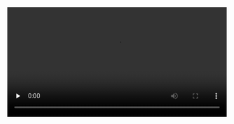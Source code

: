 <video id="video" width="100%" controls="controls" preload="none" >
    <source id="mp4" src="http://legendary.cdn.play8.io/learnpython/video/D11-HowToUseFunctionsInPython(PythonTutorial3).mp4" type="video/mp4">
</video>
